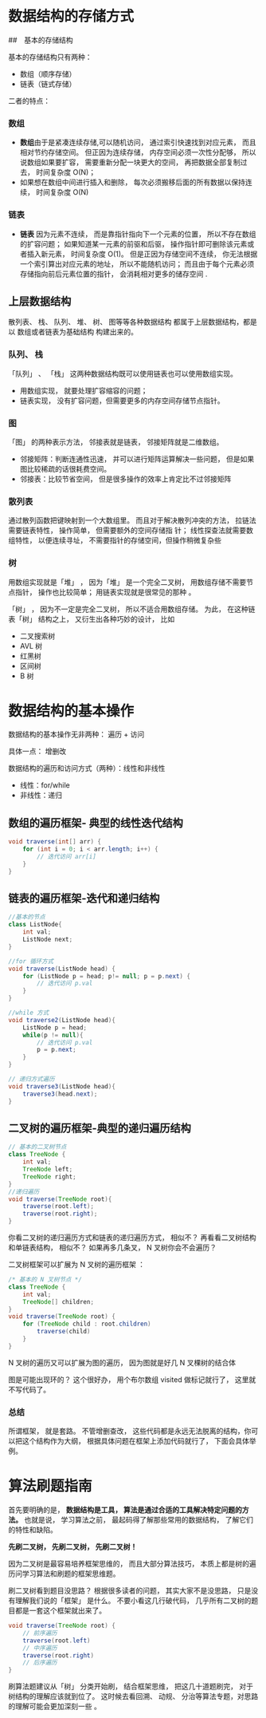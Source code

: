 # 数据结构的存储方式

##　基本的存储结构

基本的存储结构只有两种：

- 数组（顺序存储）
- 链表（链式存储）

二者的特点：

### 数组

- **数组**由于是紧凑连续存储,可以随机访问， 通过索引快速找到对应元素， ⽽且相对节约存储空间。  但正因为连续存储， 内存空间必须⼀次性分配够， 所以说数组如果要扩容， 需要重新分配⼀块更⼤的空间， 再把数据全部复制过去， 时间复杂度 O(N)；  
- 如果想在数组中间进⾏插⼊和删除， 每次必须搬移后⾯的所有数据以保持连续， 时间复杂度 O(N)  

### 链表  

- **链表** 因为元素不连续， ⽽是靠指针指向下⼀个元素的位置， 所以不存在数组的扩容问题； 如果知道某⼀元素的前驱和后驱， 操作指针即可删除该元素或者插⼊新元素， 时间复杂度 O(1)。    但是正因为存储空间不连续， 你⽆法根据⼀个索引算出对应元素的地址， 所以不能随机访问；   ⽽且由于每个元素必须存储指向前后元素位置的指针， 会消耗相对更多的储存空间 .

## 上层数据结构

散列表、 栈、 队列、 堆、 树、 图等等各种数据结构  都属于上层数据结构，都是以 数组或者链表为基础结构 构建出来的。

### 队列、 栈

「队列」 、 「栈」 这两种数据结构既可以使⽤链表也可以使⽤数组实现。  

- ⽤数组实现， 就要处理扩容缩容的问题；  
- 链表实现， 没有扩容问题，但需要更多的内存空间存储节点指针。  

### 图

「图」 的两种表⽰⽅法， 邻接表就是链表， 邻接矩阵就是⼆维数组。  

- 邻接矩阵：判断连通性迅速， 并可以进⾏矩阵运算解决⼀些问题， 但是如果图⽐较稀疏的话很耗费空间。  
- 邻接表：⽐较节省空间， 但是很多操作的效率上肯定⽐不过邻接矩阵  

### 散列表

通过散列函数把键映射到⼀个⼤数组⾥。 ⽽且对于解决散列冲突的⽅法， 拉链法需要链表特性， 操作简单， 但需要额外的空间存储指
针； 线性探查法就需要数组特性， 以便连续寻址， 不需要指针的存储空间，但操作稍微复杂些  

### 树

⽤数组实现就是「堆」 ， 因为「堆」 是⼀个完全⼆叉树， ⽤数组存储不需要节点指针， 操作也⽐较简单； ⽤链表实现就是很常⻅的那种 。

「树」 ， 因为不⼀定是完全⼆叉树， 所以不适合⽤数组存储。 为此， 在这种链表「树」 结构之上， ⼜衍⽣出各种巧妙的设计， ⽐如  

- ⼆叉搜索树  
- AVL 树 
- 红⿊树  
- 区间树  
- B 树 

# 数据结构的基本操作

数据结构的基本操作无非两种： 遍历 + 访问

具体一点： 增删改

数据结构的遍历和访问方式（两种）：线性和非线性

- 线性：for/while
- 非线性：递归

## 数组的遍历框架- 典型的线性迭代结构

```java
void traverse(int[] arr) {
    for (int i = 0; i < arr.length; i++) {
    	// 迭代访问 arr[i]
    }
}
```

## 链表的遍历框架-迭代和递归结构

```java
//基本的节点
class ListNode{
    int val;
  	ListNode next;
}

//for 循环方式
void traverse(ListNode head) {
    for (ListNode p = head; p!= null; p = p.next) {
    	// 迭代访问 p.val
    }
}

//while 方式
void traverse2(ListNode head){
    ListNode p = head;
    while(p != null){
        // 迭代访问 p.val
        p = p.next;
    }
}

// 递归方式遍历
void traverse3(ListNode head){
    traverse3(head.next);
}
```

## 二叉树的遍历框架-典型的递归遍历结构

```java
// 基本的⼆叉树节点
class TreeNode {
    int val;
    TreeNode left;
    TreeNode right;
}
//递归遍历
void traverse(TreeNode root){
    traverse(root.left);
    traverse(root.right);
}
```

你看⼆叉树的递归遍历⽅式和链表的递归遍历⽅式， 相似不？ 再看看⼆叉树结构和单链表结构， 相似不？ 如果再多⼏条叉， N 叉树你会不会遍历？  

⼆叉树框架可以扩展为 N 叉树的遍历框架  ：

```java
/* 基本的 N 叉树节点 */
class TreeNode {
    int val;
    TreeNode[] children;
} 
void traverse(TreeNode root) {
    for (TreeNode child : root.children)
    	traverse(child)
    }
}
```

N 叉树的遍历⼜可以扩展为图的遍历， 因为图就是好⼏ N 叉棵树的结合体  

图是可能出现环的？ 这个很好办， ⽤个布尔数组 visited 做标记就⾏了， 这⾥就不写代码了。  

### 总结

所谓框架， 就是套路。 不管增删查改， 这些代码都是永远⽆法脱离的结构，你可以把这个结构作为⼤纲， 根据具体问题在框架上添加代码就⾏了， 下⾯会具体举例。  

# 算法刷题指南

⾸先要明确的是， **数据结构是⼯具， 算法是通过合适的⼯具解决特定问题的⽅法。**  也就是说， 学习算法之前， 最起码得了解那些常⽤的数据结构， 了解它们的特性和缺陷。  

**先刷⼆叉树， 先刷⼆叉树， 先刷⼆叉树！**

因为⼆叉树是最容易培养框架思维的， ⽽且⼤部分算法技巧， 本质上都是树的遍历问学习算法和刷题的框架思维题。    

刷⼆叉树看到题⽬没思路？ 根据很多读者的问题， 其实⼤家不是没思路， 只是没有理解我们说的「框架」 是什么。 不要⼩看这⼏⾏破代码， ⼏乎所有⼆叉树的题⽬都是⼀套这个框架就出来了。

```java
void traverse(TreeNode root) {
    // 前序遍历
    traverse(root.left)
    // 中序遍历
    traverse(root.right)
    // 后序遍历
}
```

  刷算法题建议从「树」 分类开始刷， 结合框架思维， 把这⼏⼗道题刷完， 对于树结构的理解应该就到位了。 这时候去看回溯、 动规、 分治等算法专题，对思路的理解可能会更加深刻⼀些 。


